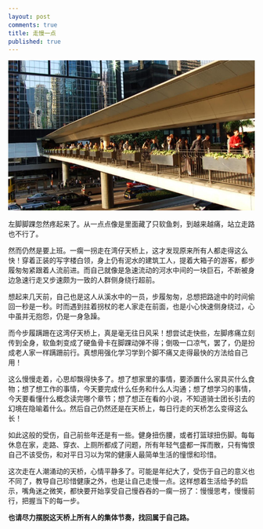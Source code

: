 ```yaml
---
layout: post
comments: true
title: 走慢一点
published: true
---
```


![](/images/201803/2.jpg)

左脚脚踝忽然疼起来了。从一点点像是里面藏了只软鱼刺，到越来越痛，站立走路也不行了。

然而仍然是要上班。一瘸一拐走在湾仔天桥上，这才发现原来所有人都走得这么快！穿着正装的写字楼白领，身上仍有泥水的建筑工人，提着大箱子的游客，都步履匆匆紧跟着人流前进。而自己就像是急速流动的河水中间的一块巨石，不断被身边急速行走又步速颇为一致的人群侧身绕行超前。

想起来几天前，自己也是这人从溪水中的一员，步履匆匆，总想把路途中的时间偷回一秒是一秒。时而遇到拄着拐杖的老人家走在前面，也是小心快速侧身绕过，心中虽并无抱怨，仍是一身急躁。

而今步履蹒跚在这湾仔天桥上，真是毫无往日风采！想尝试走快些，左脚疼痛立刻传到全身，软鱼刺变成了硬鱼骨卡在脚踝动弹不得；倒吸一口凉气，罢了，仍是扮成老人家一样蹒跚前行。真想用强化学习学到个脚不痛又走得最快的方法给自己用！

这么慢慢走着，心思却飘得快多了。想了想家里的事情，要添置什么家具买什么食物；想了想工作的事情，今天要完成什么任务和什么人沟通；想了想学习的事情，今天要看懂什么概念读完哪个章节；想了想正在看的小说，不知道骑士团长引去的幻境在隐喻着什么。然后自己仍然还是在天桥上，每日行走的天桥怎么变得这么长！

如此这般的受伤，自己前些年还是有一些。健身扭伤腰，或者打篮球扭伤脚。每每休息在家，走路、穿衣、上厕所都成了问题，所有年轻气盛都一挥而散，只有悔恨自己不该受伤，和对平日习以为常的健康人最简单生活的憧憬和珍惜。

这次走在人潮涌动的天桥，心情平静多了。可能是年纪大了，受伤于自己的意义也不同了，教导自己珍惜健康之外，也是让自己走慢一点。这样想着生活给予的启示，嘴角迷之微笑，都快要开始享受自己慢吞吞的一瘸一拐了：慢慢思考，慢慢前行，把握当下的每一步。

**也请尽力摆脱这天桥上所有人的集体节奏，找回属于自己路。**